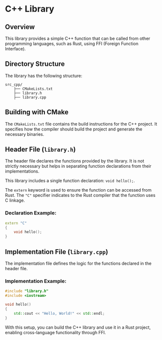 # C++ Library

## Overview

This library provides a simple C++ function that can be called from other programming languages, such as Rust, using FFI (Foreign Function Interface).

## Directory Structure

The library has the following structure:

```
src_cpp/
    ├── CMakeLists.txt
    ├── library.h
    ├── library.cpp
```

## Building with CMake

The `CMakeLists.txt` file contains the build instructions for the C++ project. It specifies how the compiler should build the project and generate the necessary binaries.

## Header File (`library.h`)

The header file declares the functions provided by the library. It is not strictly necessary but helps in separating function declarations from their implementations.

This library includes a single function declaration: `void hello();`.

The `extern` keyword is used to ensure the function can be accessed from Rust. The `"C"` specifier indicates to the Rust compiler that the function uses C linkage.

### Declaration Example:
```cpp
extern "C"
{
    void hello();
}
```

## Implementation File (`library.cpp`)

The implementation file defines the logic for the functions declared in the header file.

### Implementation Example:
```cpp
#include "library.h"
#include <iostream>

void hello()
{
    std::cout << "Hello, World!" << std::endl;
}
```

With this setup, you can build the C++ library and use it in a Rust project, enabling cross-language functionality through FFI.
